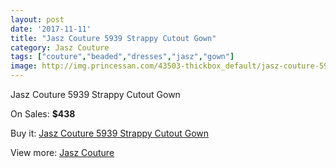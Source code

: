```yaml
---
layout: post
date: '2017-11-11'
title: "Jasz Couture 5939 Strappy Cutout Gown"
category: Jasz Couture
tags: ["couture","beaded","dresses","jasz","gown"]
image: http://img.princessan.com/43503-thickbox_default/jasz-couture-5939-strappy-cutout-gown.jpg
---
```

Jasz Couture 5939 Strappy Cutout Gown

On Sales: **$438**
<a href="https://www.princessan.com/en/jasz-couture/20239-jasz-couture-5939-strappy-cutout-gown.html"><amp-img layout="responsive" width="600" height="600" src="//img.princessan.com/43503-thickbox_default/jasz-couture-5939-strappy-cutout-gown.jpg" alt="Jasz Couture 5939 Strappy Cutout Gown 0" /></a>
<a href="https://www.princessan.com/en/jasz-couture/20239-jasz-couture-5939-strappy-cutout-gown.html"><amp-img layout="responsive" width="600" height="600" src="//img.princessan.com/43504-thickbox_default/jasz-couture-5939-strappy-cutout-gown.jpg" alt="Jasz Couture 5939 Strappy Cutout Gown 1" /></a>

Buy it: [Jasz Couture 5939 Strappy Cutout Gown](https://www.princessan.com/en/jasz-couture/20239-jasz-couture-5939-strappy-cutout-gown.html "Jasz Couture 5939 Strappy Cutout Gown")

View more: [Jasz Couture](https://www.princessan.com/en/24-jasz-couture "Jasz Couture")